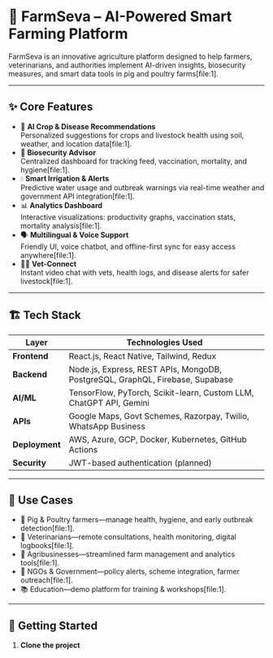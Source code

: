 # 🌱 FarmSeva – AI-Powered Smart Farming Platform

FarmSeva is an innovative agriculture platform designed to help farmers, veterinarians, and authorities implement AI-driven insights, biosecurity measures, and smart data tools in pig and poultry farms[file:1].

---

## ✨ Core Features

- 🤖 **AI Crop & Disease Recommendations**  
  Personalized suggestions for crops and livestock health using soil, weather, and location data[file:1].
- 🦠 **Biosecurity Advisor**  
  Centralized dashboard for tracking feed, vaccination, mortality, and hygiene[file:1].
- 💧 **Smart Irrigation & Alerts**  
  Predictive water usage and outbreak warnings via real-time weather and government API integration[file:1].
- 📊 **Analytics Dashboard**  
  Interactive visualizations: productivity graphs, vaccination stats, mortality analysis[file:1].
- 🗣️ **Multilingual & Voice Support**  
  Friendly UI, voice chatbot, and offline-first sync for easy access anywhere[file:1].
- 👩‍⚕️ **Vet-Connect**  
  Instant video chat with vets, health logs, and disease alerts for safer livestock[file:1].

---

## 🏗️ Tech Stack

| Layer        | Technologies Used                                 |
|--------------|---------------------------------------------------|
| **Frontend** | React.js, React Native, Tailwind, Redux           |
| **Backend**  | Node.js, Express, REST APIs, MongoDB, PostgreSQL, GraphQL, Firebase, Supabase |
| **AI/ML**    | TensorFlow, PyTorch, Scikit-learn, Custom LLM, ChatGPT API, Gemini |
| **APIs**     | Google Maps, Govt Schemes, Razorpay, Twilio, WhatsApp Business |
| **Deployment**| AWS, Azure, GCP, Docker, Kubernetes, GitHub Actions |
| **Security** | JWT-based authentication (planned)                |

---

## 🎯 Use Cases

- 🐖 Pig & Poultry farmers—manage health, hygiene, and early outbreak detection[file:1].
- 🏥 Veterinarians—remote consultations, health monitoring, digital logbooks[file:1].
- 🌱 Agribusinesses—streamlined farm management and analytics tools[file:1].
- 🏫 NGOs & Government—policy alerts, scheme integration, farmer outreach[file:1].
- 📚 Education—demo platform for training & workshops[file:1].

---

## 🚀 Getting Started

1. **Clone the project**
